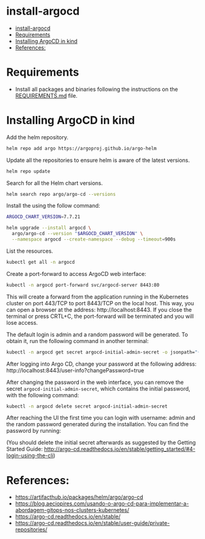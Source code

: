 # install-argocd

<!-- TOC -->

- [install-argocd](#install-argocd)
- [Requirements](#requirements)
- [Installing ArgoCD in kind](#installing-argocd-in-kind)
- [References:](#references)

<!-- TOC -->

# Requirements

- Install all packages and binaries following the instructions on the [REQUIREMENTS.md](../../REQUIREMENTS.md) file.

# Installing ArgoCD in kind

Add the helm repository.

```bash
helm repo add argo https://argoproj.github.io/argo-helm
```

Update all the repositories to ensure helm is aware of the latest versions.

```bash
helm repo update
```

Search for all the Helm chart versions.

```bash
helm search repo argo/argo-cd --versions
```

Install the using the follow command:

```bash
ARGOCD_CHART_VERSION=7.7.21

helm upgrade --install argocd \
  argo/argo-cd --version "$ARGOCD_CHART_VERSION" \
  --namespace argocd --create-namespace --debug --timeout=900s
```

List the resources.

```bash
kubectl get all -n argocd
```

Create a port-forward to access ArgoCD web interface:

```bash
kubectl -n argocd port-forward svc/argocd-server 8443:80
```

This will create a forward from the application running in the Kubernetes cluster on port 443/TCP to port 8443/TCP on the local host. This way, you can open a browser at the address: http://localhost:8443. If you close the terminal or press CRTL+C, the port-forward will be terminated and you will lose access.

The default login is admin and a random password will be generated. To obtain it, run the following command in another terminal:

```bash
kubectl -n argocd get secret argocd-initial-admin-secret -o jsonpath="{.data.password}" | base64 -d
```

After logging into Argo CD, change your password at the following address: http://localhost:8443/user-info?changePassword=true

After changing the password in the web interface, you can remove the secret ``argocd-initial-admin-secret``, which contains the initial password, with the following command:

```bash
kubectl -n argocd delete secret argocd-initial-admin-secret
```

After reaching the UI the first time you can login with username: admin and the random password generated during the installation. You can find the password by running:

(You should delete the initial secret afterwards as suggested by the Getting Started Guide: http://argo-cd.readthedocs.io/en/stable/getting_started/#4-login-using-the-cli)

# References:

- https://artifacthub.io/packages/helm/argo/argo-cd
- https://blog.aeciopires.com/usando-o-argo-cd-para-implementar-a-abordagem-gitops-nos-clusters-kubernetes/
- https://argo-cd.readthedocs.io/en/stable/
- https://argo-cd.readthedocs.io/en/stable/user-guide/private-repositories/
